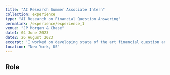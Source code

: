 ```yaml
---
title: "AI Research Summer Associate Intern"
collection: experience
type: "AI Research on Financial Question Answering"
permalink: /experience/experience_1
venue: "JP Morgan & Chase"
date1: 04 June 2023
date2: 26 August 2023
excerpt: 'I worked on developing state of the art financial question answering system.'
location: "New York, US"
---
```


## Role

<!-- 
Heading 1
======

Heading 2
======

Heading 3
====== -->
